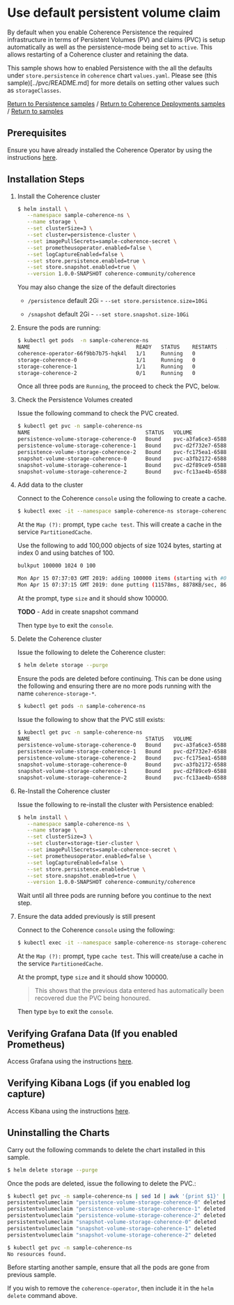 # Use default persistent volume claim

By default when you enable Coherence Persistence the required infrastructure in terms
of Persistent Volumes (PV) and claims (PVC) is setup automatically as well as the persistence-mode
being set to `active`. This allows restarting of a Coherence cluster and retaining
the data.

This sample shows how to enabled Persistence with the all the defaults 
under `store.persistence` in `coherence` chart `values.yaml`. Please see (this sample)[../pvc/README.md]
for more details on setting other values such as `storageClasses`.

[Return to Persistence samples](../) / [Return to Coherence Deployments samples](../../) / [Return to samples](../../../README.md#list-of-samples)
 
## Prerequisites

Ensure you have already installed the Coherence Operator by using the instructions [here](../../../README.md#install-the-coherence-operator).

## Installation Steps

1. Install the Coherence cluster

   ```bash
   $ helm install \
      --namespace sample-coherence-ns \
      --name storage \
      --set clusterSize=3 \
      --set cluster=persistence-cluster \
      --set imagePullSecrets=sample-coherence-secret \
      --set prometheusoperator.enabled=false \
      --set logCaptureEnabled=false \
      --set store.persistence.enabled=true \
      --set store.snapshot.enabled=true \
      --version 1.0.0-SNAPSHOT coherence-community/coherence
   ```
   
   You may also change the size of the default directories 
   
   * `/persistence` default 2Gi - `--set store.persistence.size=10Gi`
   
   * `/snapshot` default 2Gi - `--set store.snapshot.size-10Gi`                  

1. Ensure the pods are running:

   ```bash
   $ kubectl get pods  -n sample-coherence-ns
   NAME                                  READY   STATUS    RESTARTS   AGE
   coherence-operator-66f9bb7b75-hqk4l   1/1     Running   0          13m
   storage-coherence-0                   1/1     Running   0          3m
   storage-coherence-1                   1/1     Running   0          2m
   storage-coherence-2                   0/1     Running   0          44s
   ```
   
   Once all three pods are `Running`, the proceed to check the PVC, below.

1. Check the Persistence Volumes created

   Issue the following command to check the PVC created.
   
   ```bash
   $ kubectl get pvc -n sample-coherence-ns
   NAME                                     STATUS   VOLUME                                     CAPACITY   ACCESS MODES   STORAGECLASS   AGE
   persistence-volume-storage-coherence-0   Bound    pvc-a3fa6ce3-6588-11e9-bad6-025000000001   2Gi        RWO            hostpath       44m
   persistence-volume-storage-coherence-1   Bound    pvc-d2f732e7-6588-11e9-bad6-025000000001   2Gi        RWO            hostpath       43m
   persistence-volume-storage-coherence-2   Bound    pvc-fc175ea1-6588-11e9-bad6-025000000001   2Gi        RWO            hostpath       41m
   snapshot-volume-storage-coherence-0      Bound    pvc-a3fb2172-6588-11e9-bad6-025000000001   2Gi        RWO            hostpath       44m
   snapshot-volume-storage-coherence-1      Bound    pvc-d2f89ce9-6588-11e9-bad6-025000000001   2Gi        RWO            hostpath       43m
   snapshot-volume-storage-coherence-2      Bound    pvc-fc13ae4b-6588-11e9-bad6-025000000001   2Gi        RWO            hostpath       41m
   ``` 
   
1. Add data to the cluster

   Connect to the Coherence `console` using the following to create a cache.

   ```bash
   $ kubectl exec -it --namespace sample-coherence-ns storage-coherence-0 bash /scripts/startCoherence.sh console
   ```   
   
   At the `Map (?):` prompt, type `cache test`.  This will create a cache in the service `PartitionedCache`.
   
   Use the following to add 100,000 objects of size 1024 bytes, starting at index 0 and using batches of 100.
   
   ```bash
   bulkput 100000 1024 0 100

   Mon Apr 15 07:37:03 GMT 2019: adding 100000 items (starting with #0) each 1024 bytes ...
   Mon Apr 15 07:37:15 GMT 2019: done putting (11578ms, 8878KB/sec, 8637 items/sec)
   ```
   
   At the prompt, type `size` and it should show 100000.
   
   **TODO** - Add in create snapshot command
   
   Then type `bye` to exit the `console`.
   
1. Delete the Coherence cluster

   Issue the following to delete the Coherence cluster:
   
   ```bash
   $ helm delete storage --purge
   ```
   
   Ensure the pods are deleted before continuing. This can be done using the following and
   ensuring there are no more pods running with the name `coherence-storage-*`.
   
   ```bash
   $ kubectl get pods -n sample-coherence-ns
   ```   
  
   Issue the following to show that the PVC still exists:
   
   ```bash
   $ kubectl get pvc -n sample-coherence-ns
   NAME                                     STATUS   VOLUME                                     CAPACITY   ACCESS MODES   STORAGECLASS   AGE
   persistence-volume-storage-coherence-0   Bound    pvc-a3fa6ce3-6588-11e9-bad6-025000000001   2Gi        RWO            hostpath       44m
   persistence-volume-storage-coherence-1   Bound    pvc-d2f732e7-6588-11e9-bad6-025000000001   2Gi        RWO            hostpath       43m
   persistence-volume-storage-coherence-2   Bound    pvc-fc175ea1-6588-11e9-bad6-025000000001   2Gi        RWO            hostpath       41m
   snapshot-volume-storage-coherence-0      Bound    pvc-a3fb2172-6588-11e9-bad6-025000000001   2Gi        RWO            hostpath       44m
   snapshot-volume-storage-coherence-1      Bound    pvc-d2f89ce9-6588-11e9-bad6-025000000001   2Gi        RWO            hostpath       43m
   snapshot-volume-storage-coherence-2      Bound    pvc-fc13ae4b-6588-11e9-bad6-025000000001   2Gi        RWO            hostpath       41m
   ``` 

1. Re-Install the Coherence cluster

   Issue the following to re-install the cluster with Persistence enabled:

   ```bash
   $ helm install \
      --namespace sample-coherence-ns \
      --name storage \
      --set clusterSize=3 \
      --set cluster=storage-tier-cluster \
      --set imagePullSecrets=sample-coherence-secret \
      --set prometheusoperator.enabled=false \
      --set logCaptureEnabled=false \
      --set store.persistence.enabled=true \
      --set store.snapshot.enabled=true \
      --version 1.0.0-SNAPSHOT coherence-community/coherence
   ```   
   
   Wait until all three pods are running before you continue to the next step.
   
1. Ensure the data added previously is still present

   Connect to the Coherence `console` using the following:

   ```bash
   $ kubectl exec -it --namespace sample-coherence-ns storage-coherence-0 bash /scripts/startCoherence.sh console
   ```   
   
   At the `Map (?):` prompt, type `cache test`.  This will create/use a cache in the service `PartitionedCache`.
   
   At the prompt, type `size` and it should show 100000. 
   
   > This shows that the previous data entered has automatically been recovered due the PVC being honoured.
    
   Then type `bye` to exit the `console`.
      
## Verifying Grafana Data (If you enabled Prometheus)

Access Grafana using the instructions [here](../../../README.md#access-grafana).

## Verifying Kibana Logs (if you enabled log capture)

Access Kibana using the instructions [here](../../../README.md#access-kibana).

## Uninstalling the Charts

Carry out the following commands to delete the chart installed in this sample.

```bash
$ helm delete storage --purge
```

Once the pods are deleted, issue the following to delete the PVC.:

```bash
$ kubectl get pvc -n sample-coherence-ns | sed 1d | awk '{print $1}' | xargs kubectl delete pvc -n sample-coherence-ns
persistentvolumeclaim "persistence-volume-storage-coherence-0" deleted
persistentvolumeclaim "persistence-volume-storage-coherence-1" deleted
persistentvolumeclaim "persistence-volume-storage-coherence-2" deleted
persistentvolumeclaim "snapshot-volume-storage-coherence-0" deleted
persistentvolumeclaim "snapshot-volume-storage-coherence-1" deleted
persistentvolumeclaim "snapshot-volume-storage-coherence-2" deleted

$ kubectl get pvc -n sample-coherence-ns
No resources found.
```

Before starting another sample, ensure that all the pods are gone from previous sample.

If you wish to remove the `coherence-operator`, then include it in the `helm delete` command above.


